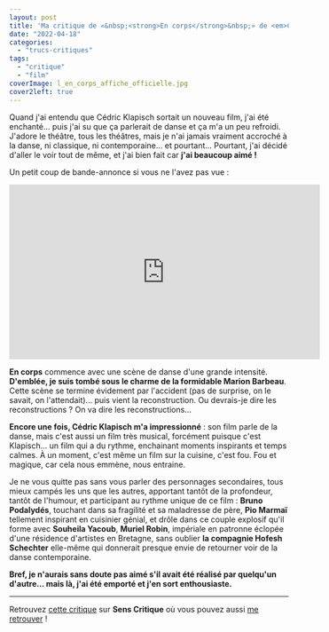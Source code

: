 ```yaml
---
layout: post
title: 'Ma critique de «&nbsp;<strong>En corps</strong>&nbsp;» de <em>Cédric Klapisch</em>'
date: "2022-04-18"
categories: 
  - "trucs-critiques"
tags: 
  - "critique"
  - "film"
coverImage: l_en_corps_affiche_officielle.jpg
cover2left: true
---
```


Quand j'ai entendu que Cédric Klapisch sortait un nouveau film, j'ai été enchanté... puis j'ai su que ça parlerait de danse et ça m'a un peu refroidi. J'adore le théâtre, tous les théâtres, mais je n'ai jamais vraiment accroché à la danse, ni classique, ni contemporaine... et pourtant... Pourtant, j'ai décidé d'aller le voir tout de même, et j'ai bien fait car **j'ai beaucoup aimé !**

Un petit coup de bande-annonce si vous ne l'avez pas vue&nbsp;:

<div class="center">
<iframe width="560" height="315" src="https://www.youtube-nocookie.com/embed/WMqIkiI6fAA" title="YouTube video player" frameborder="0" allow="accelerometer; autoplay; clipboard-write; encrypted-media; gyroscope; picture-in-picture" allowfullscreen></iframe>
</div>

**En corps** commence avec une scène de danse d'une grande intensité. **D'emblée, je suis tombé sous le charme de la formidable Marion Barbeau**. Cette scène se termine évidement par l'accident (pas de surprise, on le savait, on l'attendait)... puis vient la reconstruction. Ou devrais-je dire les reconstructions ? On va dire les reconstructions... 

**Encore une fois, Cédric Klapisch m'a impressionné** : son film parle de la danse, mais c'est aussi un film très musical, forcément puisque c'est Klapisch... un film qui a du rythme, enchainant moments inspirants et temps calmes. À un moment, c'est même un film sur la cuisine, c'est fou. Fou et magique, car cela nous emmène, nous entraine.

Je ne vous quitte pas sans vous parler des personnages secondaires, tous mieux campés les uns que les autres, apportant tantôt de la profondeur, tantôt de l'humour, et participant au rythme unique de ce film : **Bruno Podalydés**, touchant dans sa fragilité et sa maladresse de père, **Pio Marmaï** tellement inspirant en cuisinier génial, et drôle dans ce couple explosif qu'il forme avec **Souheila Yacoub**, **Muriel Robin**, impériale en patronne éclopée d'une résidence d'artistes en Bretagne, sans oublier **la compagnie Hofesh Schechter** elle-même qui donnerait presque envie de retourner voir de la danse contemporaine.

**Bref, je n'aurais sans doute pas aimé s'il avait été réalisé par quelqu'un d'autre... mais là, j'ai été emporté et j'en sort enthousiaste.**

* * *

Retrouvez [cette critique](https://www.senscritique.com/film/en_corps/critique/268746999) sur **Sens Critique** où vous pouvez aussi [me retrouver](http://www.senscritique.com/Arnaud_Malon) !
